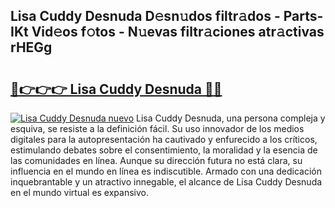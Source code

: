 ## Lisa Cuddy Desnuda D𝚎sn𝚞dos filtr𝚊dos - Parts-IKt Vid𝚎os f𝚘tos - N𝚞evas filtr𝚊ciones atr𝚊ctivas rHEGg

# <h2><a href="http://mbcu0d.tromn.icu/?c=Lisa+Cuddy+Desnuda">🔗👉👉👉 Lisa Cuddy Desnuda 🔗🔗</a></h2>

[![Lisa Cuddy Desnuda nuevo](https://i.imgur.com/pEAQMta.gif)](http://mbcu0d.tromn.icu/?c=Lisa+Cuddy+Desnuda)
Lisa Cuddy Desnuda, una persona compleja y esquiva, se resiste a la definición fácil. Su uso innovador de los medios digitales para la autopresentación ha cautivado y enfurecido a los críticos, estimulando debates sobre el consentimiento, la moralidad y la esencia de las comunidades en línea. Aunque su dirección futura no está clara, su influencia en el mundo en línea es indiscutible. Armado con una dedicación inquebrantable y un atractivo innegable, el alcance de Lisa Cuddy Desnuda en el mundo virtual es expansivo.
